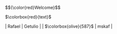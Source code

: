 <p> $${\color{red}Welcome}$$ </p>
<p> $\colorbox{red}{text}$ </p>

| Rafael | Getulio |
|  $\colorbox{olive}{587}$   |  mskaf  |
